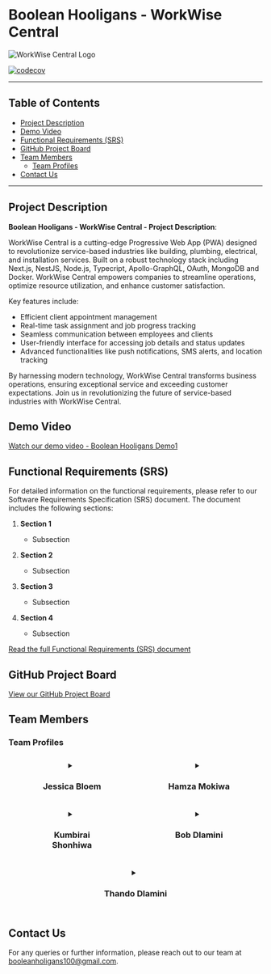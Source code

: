 # Boolean Hooligans - WorkWise Central

![WorkWise Central Logo](logo.png)

[![codecov](https://codecov.io/github/Hamza-Mokiwa/WorkWise-Central-1/graph/badge.svg?token=MI68R6WWPD)](https://codecov.io/github/Hamza-Mokiwa/WorkWise-Central-1)

---

## Table of Contents
- [Project Description](#project-description)
- [Demo Video](#demo-video)
- [Functional Requirements (SRS)](#functional-requirements-srs)
- [GitHub Project Board](#github-project-board)
- [Team Members](#team-members)
  - [Team Profiles](#team-profiles)
- [Contact Us](#contact-us)

---

## Project Description

**Boolean Hooligans - WorkWise Central - Project Description**:

WorkWise Central is a cutting-edge Progressive Web App (PWA) designed to revolutionize service-based industries like building, plumbing, electrical, and installation services. Built on a robust technology stack including Next.js, NestJS, Node.js, Typecript, Apollo-GraphQL, OAuth, MongoDB and Docker. WorkWise Central empowers companies to streamline operations, optimize resource utilization, and enhance customer satisfaction.

Key features include:

- Efficient client appointment management
- Real-time task assignment and job progress tracking
- Seamless communication between employees and clients
- User-friendly interface for accessing job details and status updates
- Advanced functionalities like push notifications, SMS alerts, and location tracking

By harnessing modern technology, WorkWise Central transforms business operations, ensuring exceptional service and exceeding customer expectations. Join us in revolutionizing the future of service-based industries with WorkWise Central.

## Demo Video

[Watch our demo video - Boolean Hooligans Demo1](#)

## Functional Requirements (SRS)

For detailed information on the functional requirements, please refer to our Software Requirements Specification (SRS) document. The document includes the following sections:

1. **Section 1**
   - Subsection

2. **Section 2**
   - Subsection

3. **Section 3**
   - Subsection

4. **Section 4**
   - Subsection

[Read the full Functional Requirements (SRS) document](#)

## GitHub Project Board

[View our GitHub Project Board](#)

## Team Members

### Team Profiles

<div style="display: flex; justify-content: space-around; flex-wrap: wrap;">

  <details style="flex-basis: 30%; margin: 10px;">
    <summary style="text-align: center;"><h3>Jessica Bloem</h3></summary>
    <div style="display: flex; align-items: center;">
      <img src="res/img/team%20photos/Jess.jpg" alt="Jessica Bloem" width="100" height="100" style="margin-right: 15px;">
      <div>
        <p><strong>Project Manager, Business Analyst, System Architect and Integration Engineer</strong></p>
        <p>Jessica is a diligent and committed Computer Science student at the University of Pretoria. With experience working in programming languages including C++, Java, and Python, she possesses a strong foundation in software development. Her interests lie in backend development, API integration, and system design.</p>
        <p>
          <a href="https://www.linkedin.com/in/jessica-bloem-3628b6234/"><img src="https://img.shields.io/badge/LinkedIn-0077b5?style=for-the-badge&logo=linkedin&logoColor=white" alt="LinkedIn"></a>
          <a href="https://github.com/JessBloem"><img src="https://img.shields.io/badge/GitHub-333?style=for-the-badge&logo=github&logoColor=white" alt="GitHub"></a>
        </p>
      </div>
    </div>
  </details>

  <details style="flex-basis: 30%; margin: 10px;">
    <summary style="text-align: center;"><h3>Hamza Mokiwa</h3></summary>
    <div style="display: flex; align-items: center;">
      <img src="res/img/team%20photos/Hamza.jpg" alt="Hamza Mokiwa" width="100" height="100" style="margin-right: 15px;">
      <div>
        <p><strong>System Architect, DevOps, Integration, Services, and Testing Engineer</strong></p>
        <p>As a final-year Computer Science student, Hamza has a strong interest in backend development, Quality Assurance, and DevOps. As such, he has honed his skills in software testing and automation of various processes in the CI/CD pipeline, ensuring efficient and reliable software deployment.</p>
        <p>
          <a href="https://www.linkedin.com/in/hamza-mokiwa-0bb2002bb/"><img src="https://img.shields.io/badge/LinkedIn-0077b5?style=for-the-badge&logo=linkedin&logoColor=white" alt="LinkedIn"></a>
          <a href="https://github.com/Hamza-Mokiwa"><img src="https://img.shields.io/badge/GitHub-333?style=for-the-badge&logo=github&logoColor=white" alt="GitHub"></a>
        </p>
      </div>
    </div>
  </details>

  <details style="flex-basis: 30%; margin: 10px;">
    <summary style="text-align: center;"><h3>Kumbirai Shonhiwa</h3></summary>
    <div style="display: flex; align-items: center;">
      <img src="res/img/team%20photos/Kumbi.jpg" alt="Kumbirai Shonhiwa" width="100" height="100" style="margin-right: 15px;">
      <div>
        <p><strong>UX/UI Designer, Services, and Data Engineer</strong></p>
        <p>As a final-year Computer Science student at the University of Pretoria, Kumbi brings a wealth of experience and a diverse skill set to the table. With a strong foundation in Java, C++, and Python, he has honed his expertise in both frontend and backend development. His interests lie in database systems, cybersecurity, and AI. He is particularly passionate about frontend development and UI/UX design.</p>
        <p>
          <a href="https://www.linkedin.com/in/kumbirai-aris-9052462b7/"><img src="https://img.shields.io/badge/LinkedIn-0077b5?style=for-the-badge&logo=linkedin&logoColor=white" alt="LinkedIn"></a>
          <a href="https://github.com/KumbiraiShonhiwa"><img src="https://img.shields.io/badge/GitHub-333?style=for-the-badge&logo=github&logoColor=white" alt="GitHub"></a>
        </p>
      </div>
    </div>
  </details>

  <details style="flex-basis: 30%; margin: 10px;">
    <summary style="text-align: center;"><h3>Bob Dlamini</h3></summary>
    <div style="display: flex; align-items: center;">
      <img src="res/img/team%20photos/Bob.jpg" alt="Bob Dlamini" width="100" height="100" style="margin-right: 15px;">
      <div>
        <p><strong>UX Designer, UI, Services, and Testing Engineer</strong></p>
        <p>Bob is an adaptable web developer with a diverse skill set. With a background in teaching imperative programming in C++ to first-year students and hands-on experience in front-end development, he brings a unique blend of expertise to any team. He excels at solving complex problems and finding innovative solutions. His ability to analyze situations from multiple angles ensures efficient problem-solving. Bob seamlessly transitions between front-end and back-end development. He takes pride in his ability to learn quickly and solve problems efficiently.</p>
        <p>
          <a href="https://www.linkedin.com/in/siphelele-bob-dlamini-363327236"><img src="https://img.shields.io/badge/LinkedIn-0077b5?style=for-the-badge&logo=linkedin&logoColor=white" alt="LinkedIn"></a>
          <a href="https://github.com/CodeHermez"><img src="https://img.shields.io/badge/GitHub-333?style=for-the-badge&logo=github&logoColor=white" alt="GitHub"></a>
        </p>
      </div>
    </div>
  </details>

  <details style="flex-basis: 30%; margin: 10px;">
    <summary style="text-align: center;"><h3>Thando Dlamini</h3></summary>
    <div style="display: flex; align-items: center;">
      <img src="res/img/team%20photos/Thando.png" alt="Thando Dlamini" width="100" height="100" style="margin-right: 15px;">
      <div>
        <p><strong>DevOps, Integration, and Data Engineer</strong></p>
        <p>Thando is a motivated Computer Science student at the University of Pretoria, with a keen interest in cybersecurity, particularly penetration testing and network security. He is eager to utilize his technical skills in this exciting field. He also possesses a foundation in DevOps, testing, and backend development, making him a well-rounded team member ready to contribute to a dynamic team.</p>
        <p>
          <a href="https://www.linkedin.com/in/thando-lesego-dlamini-994383250/"><img src="https://img.shields.io/badge/LinkedIn-0077b5?style=for-the-badge&logo=linkedin&logoColor=white" alt="LinkedIn"></a>
          <a href="https://github.com/BlockchainDlamini"><img src="https://img.shields.io/badge/GitHub-333?style=for-the-badge&logo=github&logoColor=white" alt="GitHub"></a>
        </p>
      </div>
    </div>
  </details>
</div>

## Contact Us
For any queries or further information, please reach out to our team at [booleanholigans100@gmail.com](mailto:booleanholigans100@gmail.com).

